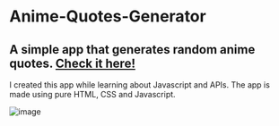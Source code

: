 # Anime-Quotes-Generator

## A simple app that generates random anime quotes. [Check it here!](https://iulian-u.github.io/Anime-Quotes-Generator/)

I created this app while learning about Javascript and APIs. The app is made using pure HTML, CSS and Javascript.

![image](https://user-images.githubusercontent.com/59142419/145945590-3a9c48c4-760e-4bcc-8fbb-00724cea1019.png)
